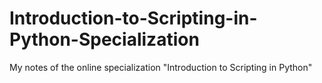 # Introduction-to-Scripting-in-Python-Specialization
My notes of the online specialization "Introduction to Scripting in Python"
